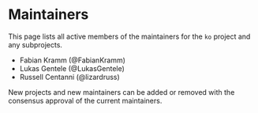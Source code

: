 # Maintainers

This page lists all active members of the maintainers for the `ko` project and any subprojects.

- Fabian Kramm (@FabianKramm)
- Lukas Gentele (@LukasGentele)
- Russell Centanni (@lizardruss)

New projects and new maintainers can be added or removed with the consensus approval of the current maintainers.
